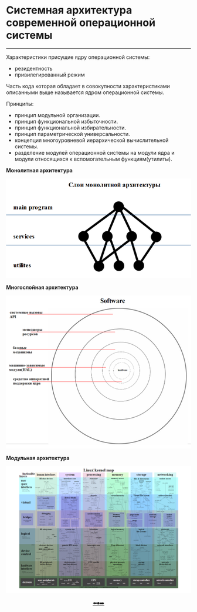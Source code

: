 # Системная архитектура современной операционной системы
---

Характеристики присущие ядру операционной системы:
+ резидентность
+ привилегированный режим

Часть кода которая обладает в совокупности характеристиками описанными выше называется ядром операционной системы.

Принципы:
+ принцип модульной организации.
+ принцип функциональной избыточности.
+ принцип функциональной избирательности.
+ принцип параметрической универсальности.
+ концепция многоуровневой иерархической вычислительной системы.
+ разделение модулей операционной системы на модули ядра и модули относящихся к вспомогательным функциям(утилиты).

__Монолитная архитектура__
<p align="center"><img src=https://github.com/georgedem975/BookOS/blob/master/chapter_three/assets/1.png></a></p>

__Многослойная архитектура__
<p align="center"><img src=https://github.com/georgedem975/BookOS/blob/master/chapter_three/assets/2.png></a></p>

__Модульная архитектура__
<p align="center"><img src=https://github.com/georgedem975/BookOS/blob/master/chapter_three/assets/3.png></a></p>

<p align="center"> <a href=https://github.com/georgedem975/BookOS/blob/master/chapter_two/README.md>⬅️</a><a href=https://github.com/georgedem975/BookOS/blob/master/README.md>⏺</a><a href=>➡️</a></p>